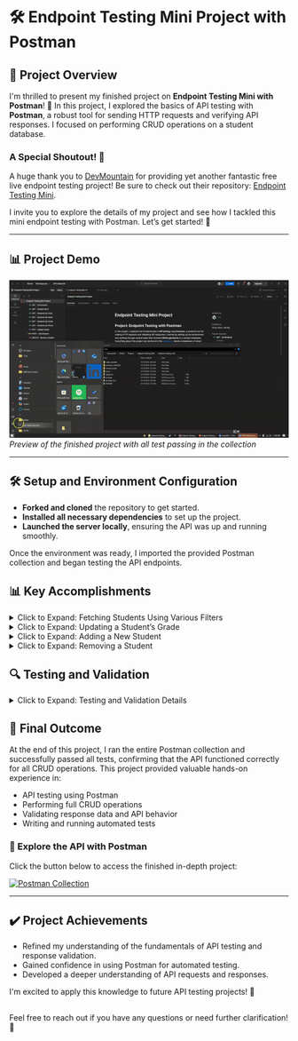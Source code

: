 # 🛠️ Endpoint Testing Mini Project with Postman

## 🌟 Project Overview

I'm thrilled to present my finished project on **Endpoint Testing Mini with Postman**! 🚀 In this project, I explored the basics of API testing with **Postman**, a robust tool for sending HTTP requests and verifying API responses. I focused on performing CRUD operations on a student database.

### A Special Shoutout! 🎉
A huge thank you to [DevMountain](https://github.com/DevMountain) for providing yet another fantastic free live endpoint testing project! Be sure to check out their repository: [Endpoint Testing Mini](https://github.com/DevMountain/endpoint-testing-mini).

I invite you to explore the details of my project and see how I tackled this mini endpoint testing with Postman. Let’s get started! 💪

---

## 📊 Project Demo

![endpoint testing afternoon demo](https://github.com/slangslang/Endpoint-Testing-Mini-Project-With-Postman/blob/main/endpointtestingminiproject-ezgif.com-video-to-gif-converter.gif)   
*Preview of the finished project with all test passing in the collection*

---

## 🛠️ Setup and Environment Configuration
- **Forked and cloned** the repository to get started.
- **Installed all necessary dependencies** to set up the project.
- **Launched the server locally**, ensuring the API was up and running smoothly.

Once the environment was ready, I imported the provided Postman collection and began testing the API endpoints.

## 📊 Key Accomplishments

<details>
<summary>Click to Expand: Fetching Students Using Various Filters</summary>

I created and ran tests to fetch students using several filters:
- **By ID**: Retrieved a specific student based on their unique ID.
- **By Email**: Validated fetching students by email.
- **By Name**: Tested retrieving students by name.
- **By Grade**: Confirmed retrieval based on grade level.
- **By Phone**: Filtered students by their phone number.

Each test was successful, demonstrating correct API responses!
</details>

<details>
<summary>Click to Expand: Updating a Student’s Grade</summary>

I tested updating a student’s grade, ensuring the API accurately reflected the change. The new data was confirmed when fetching the student again.
</details>

<details>
<summary>Click to Expand: Adding a New Student</summary>

I tested the **Create** functionality by adding a new student to the system. After sending the request, I verified that the student was properly added and could be fetched.
</details>

<details>
<summary>Click to Expand: Removing a Student</summary>

For the **Delete** operation, I confirmed that after the delete request, the student was no longer available in the database.
</details>

## 🔍 Testing and Validation

<details>
<summary>Click to Expand: Testing and Validation Details</summary>

Throughout the project, I created various tests to ensure the API worked as intended:
- **Status Code Verification**: Validated correct HTTP status codes (e.g., 200 OK, 201 Created).
- **Response Data Validation**: Checked response data for accuracy.
- **API Behavior**: Ensured proper handling of edge cases (e.g., student not found).
</details>

## 🎯 Final Outcome
At the end of this project, I ran the entire Postman collection and successfully passed all tests, confirming that the API functioned correctly for all CRUD operations. This project provided valuable hands-on experience in:
- API testing using Postman
- Performing full CRUD operations
- Validating response data and API behavior
- Writing and running automated tests

### 📡 Explore the API with Postman
Click the button below to access the finished in-depth project:

[![Postman Collection](https://img.shields.io/badge/Postman-Collection-orange?style=for-the-badge&logo=postman)](https://www.postman.com/rodman-1o4fwe9oqcsfx/workspace/endpoint-testing-mini-project/collection/34720226-e4301234-2cf4-4d55-88d2-95184afb7709?action=share&creator=34720226)

---

## ✔️ Project Achievements
- Refined my understanding of the fundamentals of API testing and response validation.
- Gained confidence in using Postman for automated testing.
- Developed a deeper understanding of API requests and responses.

I'm excited to apply this knowledge to future API testing projects! 🎉
##
Feel free to reach out if you have any questions or need further clarification! 🤝
